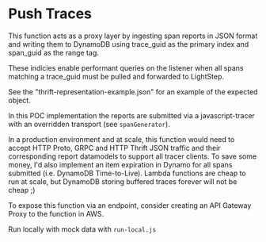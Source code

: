 # Push Traces

This function acts as a proxy layer by ingesting span reports in JSON format and writing them to DynamoDB using trace_guid as the primary index and span_guid as the range tag.

These indicies enable performant queries on the listener when all spans matching a trace_guid must be pulled and forwarded to LightStep.

See the "thrift-representation-example.json" for an example of the expected object.

In this POC implementation the reports are submitted via a javascript-tracer with an overridden transport (see `spanGenerator`).

In a production environment and at scale, this function would need to accept HTTP Proto, GRPC and HTTP Thrift JSON traffic and their corresponding report datamodels to support all tracer clients. To save some money, I'd also implement an item expiration in Dynamo for all spans submitted (i.e. DynamoDB Time-to-Live). Lambda functions are cheap to run at scale, but DynamoDB storing buffered traces forever will not be cheap ;) 

To expose this function via an endpoint, consider creating an API Gateway Proxy to the function in AWS.

Run locally with mock data with `run-local.js`